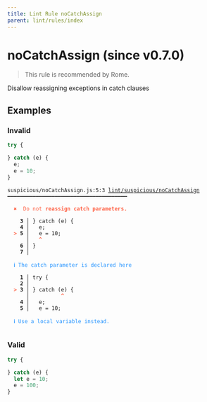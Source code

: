 ```yaml
---
title: Lint Rule noCatchAssign
parent: lint/rules/index
---
```


# noCatchAssign (since v0.7.0)

> This rule is recommended by Rome.

Disallow reassigning exceptions in catch clauses

## Examples

### Invalid

```jsx
try {

} catch (e) {
  e;
  e = 10;
}
```

<pre class="language-text"><code class="language-text">suspicious/noCatchAssign.js:5:3 <a href="https://docs.rome.tools/lint/rules/noCatchAssign">lint/suspicious/noCatchAssign</a> ━━━━━━━━━━━━━━━━━━━━━━━━━━━━━━━━━━━━━━

<strong><span style="color: Tomato;">  </span></strong><strong><span style="color: Tomato;">✖</span></strong> <span style="color: Tomato;"> Do not </span><span style="color: Tomato;"><strong>reassign catch parameters.</strong></span>
  
    <strong>3 │ </strong>} catch (e) {
    <strong>4 │ </strong>  e;
<strong><span style="color: Tomato;">  </span></strong><strong><span style="color: Tomato;">&gt;</span></strong> <strong>5 │ </strong>  e = 10;
   <strong>   │ </strong>  <strong><span style="color: Tomato;">^</span></strong>
    <strong>6 │ </strong>}
    <strong>7 │ </strong>
  
<strong><span style="color: rgb(38, 148, 255);">  </span></strong><strong><span style="color: rgb(38, 148, 255);">ℹ</span></strong> <span style="color: rgb(38, 148, 255);">The catch parameter is declared here</span>
  
    <strong>1 │ </strong>try {
    <strong>2 │ </strong>
<strong><span style="color: Tomato;">  </span></strong><strong><span style="color: Tomato;">&gt;</span></strong> <strong>3 │ </strong>} catch (e) {
   <strong>   │ </strong>         <strong><span style="color: Tomato;">^</span></strong>
    <strong>4 │ </strong>  e;
    <strong>5 │ </strong>  e = 10;
  
<strong><span style="color: rgb(38, 148, 255);">  </span></strong><strong><span style="color: rgb(38, 148, 255);">ℹ</span></strong> <span style="color: rgb(38, 148, 255);">Use a local variable instead.</span>
  
</code></pre>

### Valid

```jsx
try {

} catch (e) {
  let e = 10;
  e = 100;
}
```

